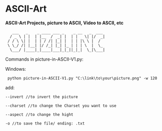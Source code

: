 # ASCII-Art
**ASCII-Art Projects, picture to ASCII, Video to ASCII, etc**


```
   ___   _    _ ____ ___ _    _ __   _  ___
  / _ \ | |  | |__  /  _| |  | |   \| |/  _|
 / / \ \| |  | | / /| |_| |  | | |\ \ |  /
 \ \_/ /| |__| |/ /_| |_| |_ | | | \  |  \_
  \___/ |____|_|____|___|_|_||_|_|  \_|\___|
```

Commands in picture-in-ASCII-V1.py:

Windows:
```
 python picture-in-ASCII-V1.py "C:\link\to\your\picture.png" -w 120
```
add:
```
--invert //to invert the picture
```
```
--charset //to change the Charset you want to use
```
```
--aspect //to change the hight
```
```
-o //to save the file/ ending: .txt
```
